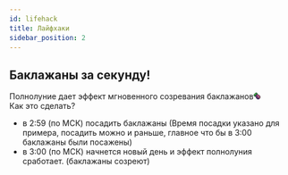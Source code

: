 ```yaml
---
id: lifehack  
title: Лайфхаки
sidebar_position: 2
---
```


## Баклажаны за секунду! 
Полнолуние дает эффект мгновенного созревания баклажанов![alt text](image.png)  
Как это сделать? 
- в 2:59 (по МСК) посадить баклажаны (Время посадки указано для примера, посадить можно и раньше, главное что бы в 3:00 баклажаны были посажены)
- в 3:00 (по МСК) начнется новый день и эффект полнолуния сработает. (баклажаны созреют) 


